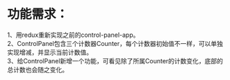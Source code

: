 # 功能需求：
1、用redux重新实现之前的control-panel-app。  
2、ControlPanel包含三个计数器Counter，每个计数器初始值不一样，可以单独实现增减，并显示当前计数值。  
3、给ControlPanel新增一个功能，可看见除了所属Counter的计数变化，底部的总计数也会随之变化。